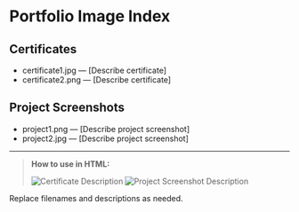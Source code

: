 # Portfolio Image Index

## Certificates
- certificate1.jpg — [Describe certificate]
- certificate2.png — [Describe certificate]

## Project Screenshots
- project1.png — [Describe project screenshot]
- project2.jpg — [Describe project screenshot]

---

> **How to use in HTML:**
>
> <img src="images/certificate1.jpg" alt="Certificate Description" />
> <img src="images/project1.png" alt="Project Screenshot Description" />

Replace filenames and descriptions as needed.